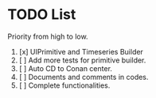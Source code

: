 # TODO List
Priority from high to low.
1. [x] UIPrimitive and Timeseries Builder
2. [ ] Add more tests for primitive builder.
3. [ ] Auto CD to Conan center.
4. [ ] Documents and comments in codes.
5. [ ] Complete functionalities.
